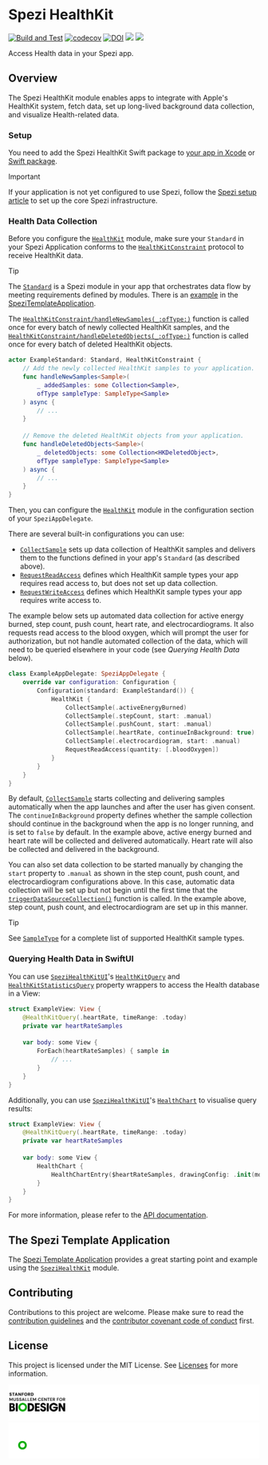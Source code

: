 <!--

This source file is part of the Stanford Spezi open-source project.

SPDX-FileCopyrightText: 2022 Stanford University and the project authors (see CONTRIBUTORS.md)

SPDX-License-Identifier: MIT
  
-->

# Spezi HealthKit

[![Build and Test](https://github.com/StanfordSpezi/SpeziHealthKit/actions/workflows/build-and-test.yml/badge.svg)](https://github.com/StanfordSpezi/SpeziHealthKit/actions/workflows/build-and-test.yml)
[![codecov](https://codecov.io/gh/StanfordSpezi/SpeziHealthKit/branch/main/graph/badge.svg?token=GSed8tVeou)](https://codecov.io/gh/StanfordSpezi/SpeziHealthKit)
[![DOI](https://zenodo.org/badge/DOI/10.5281/zenodo.7824636.svg)](https://doi.org/10.5281/zenodo.7824636)
[![](https://img.shields.io/endpoint?url=https%3A%2F%2Fswiftpackageindex.com%2Fapi%2Fpackages%2FStanfordSpezi%2FSpeziHealthKit%2Fbadge%3Ftype%3Dswift-versions)](https://swiftpackageindex.com/StanfordSpezi/SpeziHealthKit)
[![](https://img.shields.io/endpoint?url=https%3A%2F%2Fswiftpackageindex.com%2Fapi%2Fpackages%2FStanfordSpezi%2FSpeziHealthKit%2Fbadge%3Ftype%3Dplatforms)](https://swiftpackageindex.com/StanfordSpezi/SpeziHealthKit)

Access Health data in your Spezi app.

## Overview

The Spezi HealthKit module enables apps to integrate with Apple's HealthKit system, fetch data, set up long-lived background data collection, and visualize Health-related data.

### Setup

You need to add the Spezi HealthKit Swift package to
[your app in Xcode](https://developer.apple.com/documentation/xcode/adding-package-dependencies-to-your-app) or
[Swift package](https://developer.apple.com/documentation/xcode/creating-a-standalone-swift-package-with-xcode#Add-a-dependency-on-another-Swift-package).

> [!IMPORTANT]  
> If your application is not yet configured to use Spezi, follow the [Spezi setup article](https://swiftpackageindex.com/stanfordspezi/spezi/documentation/spezi/initial-setup) to set up the core Spezi infrastructure.


### Health Data Collection

Before you configure the [`HealthKit`](https://swiftpackageindex.com/stanfordspezi/spezihealthkit/documentation/spezihealthkit/healthkit-swift.class)  module, make sure your `Standard` in your Spezi Application conforms to the [`HealthKitConstraint`](https://swiftpackageindex.com/stanfordspezi/spezihealthkit/documentation/spezihealthkit/healthkitconstraint) protocol to receive HealthKit data.

> [!TIP]
> The [`Standard`](https://swiftpackageindex.com/stanfordspezi/spezi/main/documentation/spezi/standard) is a Spezi module in your app that orchestrates data flow by meeting requirements defined by modules. There is an [example](https://github.com/StanfordSpezi/SpeziTemplateApplication/blob/main/TemplateApplication/TemplateApplicationStandard.swift) in the [SpeziTemplateApplication](https://github.com/StanfordSpezi/SpeziTemplateApplication).

The [`HealthKitConstraint/handleNewSamples(_:ofType:)`](https://swiftpackageindex.com/stanfordspezi/spezihealthkit/documentation/spezihealthkit/healthkitconstraint/handleNewSamples(_:ofType:)) function is called once for every batch of newly collected HealthKit samples, and the [`HealthKitConstraint/handleDeletedObjects(_:ofType:)`](https://swiftpackageindex.com/stanfordspezi/spezihealthkit/documentation/spezihealthkit/healthkitconstraint/handleDeletedObjects(_:ofType:)) function is called once for every batch of deleted HealthKit objects.

```swift
actor ExampleStandard: Standard, HealthKitConstraint {
    // Add the newly collected HealthKit samples to your application.
    func handleNewSamples<Sample>(
        _ addedSamples: some Collection<Sample>,
        ofType sampleType: SampleType<Sample>
    ) async {
        // ...
    }

    // Remove the deleted HealthKit objects from your application.
    func handleDeletedObjects<Sample>(
        _ deletedObjects: some Collection<HKDeletedObject>,
        ofType sampleType: SampleType<Sample>
    ) async {
        // ...
    }
}
```


Then, you can configure the [`HealthKit`](https://swiftpackageindex.com/stanfordspezi/spezihealthkit/documentation/spezihealthkit/healthkit-swift.class) module in the configuration section of your `SpeziAppDelegate`.

There are several built-in configurations you can use:

- [`CollectSample`](https://swiftpackageindex.com/stanfordspezi/spezihealthkit/documentation/spezihealthkit/collectsample) sets up data collection of HealthKit samples and delivers them to the functions defined in your app's `Standard` (as described above).
- [`RequestReadAccess`](https://swiftpackageindex.com/stanfordspezi/spezihealthkit/documentation/spezihealthkit/requestreadaccess) defines which HealthKit sample types your app requires read access to, but does not set up data collection.
- [`RequestWriteAccess`](https://swiftpackageindex.com/stanfordspezi/spezihealthkit/documentation/spezihealthkit/requestwriteaccess) defines which HealthKit sample types your app requires write access to.

The example below sets up automated data collection for active energy burned, step count, push count, heart rate, and electrocardiograms. It also requests read access to the blood oxygen, which will prompt the user for authorization, but not handle automated collection of the data, which will need to be queried elsewhere in your code (see *Querying Health Data* below).


```swift
class ExampleAppDelegate: SpeziAppDelegate {
    override var configuration: Configuration {
        Configuration(standard: ExampleStandard()) {
            HealthKit {
                CollectSample(.activeEnergyBurned)
                CollectSample(.stepCount, start: .manual)
                CollectSample(.pushCount, start: .manual)
                CollectSample(.heartRate, continueInBackground: true)
                CollectSample(.electrocardiogram, start: .manual)
                RequestReadAccess(quantity: [.bloodOxygen])
            }
        }
    }
}
```

By default, [`CollectSample`](https://swiftpackageindex.com/stanfordspezi/spezihealthkit/documentation/spezihealthkit/collectsample) starts collecting and delivering samples automatically when the app launches and after the user has given consent. The `continueInBackground` property defines whether the sample collection should continue in the background when the app is no longer running, and is set to `false` by default. In the example above, active energy burned and heart rate will be collected and delivered automatically. Heart rate will also be collected and delivered in the background.

You can also set data collection to be started manually by changing the `start` property to `.manual` as shown in the step count, push count, and electrocardiogram configurations above. In this case, automatic data collection will be set up but not begin until the first time that the [`triggerDataSourceCollection()`](https://swiftpackageindex.com/stanfordspezi/spezihealthkit/1.1.3/documentation/spezihealthkit/healthkit-swift.class/triggerdatasourcecollection()) function is called. In the example above, step count, push count, and electrocardiogram are set up in this manner.

> [!TIP]
> See [`SampleType`](https://swiftpackageindex.com/stanfordspezi/spezihealthkit/documentation/spezihealthkit/sampletype) for a complete list of supported HealthKit sample types.


### Querying Health Data in SwiftUI

You can use [`SpeziHealthKitUI`](https://swiftpackageindex.com/stanfordspezi/spezihealthkit/documentation/spezihealthkitui)'s [`HealthKitQuery`](https://swiftpackageindex.com/stanfordspezi/spezihealthkit/documentation/spezihealthkitui/healthkitquery) and [`HealthKitStatisticsQuery`](https://swiftpackageindex.com/stanfordspezi/spezihealthkit/documentation/spezihealthkitui/healthkitstatisticsquery) property wrappers to access the Health database in a View:
```swift
struct ExampleView: View {
    @HealthKitQuery(.heartRate, timeRange: .today)
    private var heartRateSamples

    var body: some View {
        ForEach(heartRateSamples) { sample in
            // ...
        }
    }
}
```

Additionally, you can use [`SpeziHealthKitUI`](https://swiftpackageindex.com/stanfordspezi/spezihealthkit/documentation/spezihealthkitui)'s [`HealthChart`](https://swiftpackageindex.com/stanfordspezi/spezihealthkit/documentation/spezihealthkitui/healthchart) to visualise query results:
```swift
struct ExampleView: View {
    @HealthKitQuery(.heartRate, timeRange: .today)
    private var heartRateSamples

    var body: some View {
        HealthChart {
            HealthChartEntry($heartRateSamples, drawingConfig: .init(mode: .line, color: .red))
        }
    }
}
```


For more information, please refer to the [API documentation](https://swiftpackageindex.com/StanfordSpezi/SpeziHealthKit/documentation).

## The Spezi Template Application

The [Spezi Template Application](https://github.com/StanfordSpezi/SpeziTemplateApplication) provides a great starting point and example using the [`SpeziHealthKit`](https://swiftpackageindex.com/stanfordspezi/spezihealthkit/documentation/spezihealthkit) module.


## Contributing

Contributions to this project are welcome. Please make sure to read the [contribution guidelines](https://github.com/StanfordSpezi/.github/blob/main/CONTRIBUTING.md) and the [contributor covenant code of conduct](https://github.com/StanfordSpezi/.github/blob/main/CODE_OF_CONDUCT.md) first.


## License

This project is licensed under the MIT License. See [Licenses](https://github.com/StanfordSpezi/SpeziHealthKit/tree/main/LICENSES) for more information.

![Spezi Footer](https://raw.githubusercontent.com/StanfordSpezi/.github/main/assets/FooterLight.png#gh-light-mode-only)
![Spezi Footer](https://raw.githubusercontent.com/StanfordSpezi/.github/main/assets/FooterDark.png#gh-dark-mode-only)
